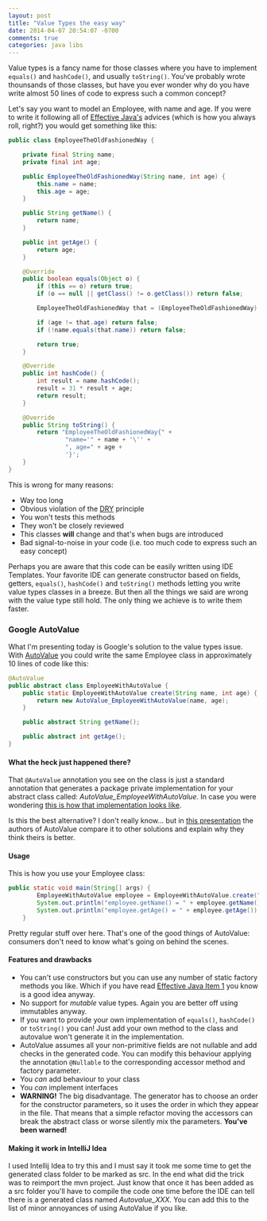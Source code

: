 ```yaml
---
layout: post
title: "Value Types the easy way"
date: 2014-04-07 20:54:07 -0700
comments: true
categories: java libs
---
```

Value types is a fancy name for those classes where you have to implement `equals()` and `hashCode()`, and usually `toString()`. You've probably wrote thounsands of those classes, but have you ever wonder why do you have write almost 50 lines of code to express such a common concept?

<!-- more -->

Let's say you want to model an Employee, with name and age. If you were to write it following all of [Effective Java's] advices (which is how you always roll, right?) you would get something like this:

``` java
public class EmployeeTheOldFashionedWay {

    private final String name;
    private final int age;

    public EmployeeTheOldFashionedWay(String name, int age) {
        this.name = name;
        this.age = age;
    }

    public String getName() {
        return name;
    }

    public int getAge() {
        return age;
    }

    @Override
    public boolean equals(Object o) {
        if (this == o) return true;
        if (o == null || getClass() != o.getClass()) return false;

        EmployeeTheOldFashionedWay that = (EmployeeTheOldFashionedWay) o;

        if (age != that.age) return false;
        if (!name.equals(that.name)) return false;

        return true;
    }

    @Override
    public int hashCode() {
        int result = name.hashCode();
        result = 31 * result + age;
        return result;
    }

    @Override
    public String toString() {
        return "EmployeeTheOldFashionedWay{" +
                "name='" + name + '\'' +
                ", age=" + age +
                '}';
    }
}
```

This is wrong for many reasons:

* Way too long
* Obvious violation of the [DRY] principle
* You won't tests this methods
* They won't be closely reviewed
* This classes **will** change and that's when bugs are introduced
* Bad signal-to-noise in your code (i.e. too much code to express such an easy concept)

Perhaps you are aware that this code can be easily written using IDE Templates. Your favorite IDE can generate constructor based on fields, getters, `equals()`, `hashCode()` and `toString()` methods letting you write value types classes in a breeze. But then all the things we said are wrong with the value type still hold. The only thing we achieve is to write them faster.

### Google AutoValue ###
What I'm presenting today is Google's solution to the value types issue. With [AutoValue] you could write the same Employee class in approximately 10 lines of code like this:

``` java
@AutoValue
public abstract class EmployeeWithAutoValue {
    public static EmployeeWithAutoValue create(String name, int age) {
        return new AutoValue_EmployeeWithAutoValue(name, age);
    }

    public abstract String getName();

    public abstract int getAge();
}
```

#### What the heck just happened there? ####
That `@AutoValue` annotation you see on the class is just a standard annotation that generates a package private implementation for your abstract class called: _AutoValue_EmployeeWithAutoValue_. In case you were wondering [this is how that implementation looks like].

Is this the best alternative? I don't really know... but in [this presentation] the authors of AutoValue compare it to other solutions and explain why they think theirs is better.

#### Usage ####

This is how you use your Employee class: 

```java
public static void main(String[] args) {
        EmployeeWithAutoValue employee = EmployeeWithAutoValue.create("Juan", 33);
        System.out.println("employee.getName() = " + employee.getName());
        System.out.println("employee.getAge() = " + employee.getAge());
    }
```

Pretty regular stuff over here. That's one of the good things of AutoValue: consumers don't need to know what's going on behind the scenes.

#### Features and drawbacks ####

* You can't use constructors but you can use any number of static factory methods you like. Which if you have read [Effective Java Item 1] you know is a good idea anyway.
* No support for _mutable_ value types. Again you are better off using immutables anyway.
* If you want to provide your own implementation of `equals()`, `hashCode()` or `toString()` you can! Just add your own method to the class and autovalue won't generate it in the implementation.
* AutoValue assumes all your non-primitive fields are not nullable and add checks in the generated code. You can modify this behaviour applying the annotation `@Nullable` to the corresponding accessor method and factory parameter.
* You _can_ add behaviour to your class
* You _can_ implement interfaces
* __WARNING!__ The big disadvantage. The generator has to choose an order for the constructor parameters, so it uses the order in which they appear in the file. That means that a simple refactor moving the accessors can break the abstract class or worse silently mix the parameters. __You've been warned!__

#### Making it work in IntelliJ Idea ####
I used Intellij Idea to try this and I must say it took me some time to get the generated class folder to be marked as src. In the end what did the trick was to reimport the mvn project.
Just know that once it has been added as a src folder you'll have to compile the code one time before the IDE can tell there is a generated class named _Autovalue_XXX._ You can add this to the list of minor annoyances of using AutoValue if you like.


[Effective Java's]: http://www.amazon.com/Effective-Java-Edition-Joshua-Bloch/dp/0321356683

[DRY]: http://en.wikipedia.org/wiki/Don't_repeat_yourself

[AutoValue]: https://github.com/google/auto/tree/master/value

[this is how that implementation looks like]: https://gist.github.com/jivimberg/ca86f975e3945e30978f

[Effective Java Item 1]: http://my.safaribooksonline.com/book/programming/java/9780137150021/creating-and-destroying-objects/ch02lev1sec1

[this presentation]: https://docs.google.com/presentation/d/14u_h-lMn7f1rXE1nDiLX0azS3IkgjGl5uxp5jGJ75RE/edit